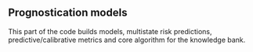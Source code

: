 ## Prognostication models

This part of the code builds models, multistate risk predictions, predictive/calibrative metrics and core algorithm for the knowledge bank.
